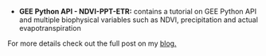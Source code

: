 - **GEE Python API - NDVI-PPT-ETR:** contains a tutorial on GEE Python API and multiple biophysical variables such as NDVI, precipitation and actual evapotranspiration

For more details check out the full post on my [blog.](https://jm-marcenaro.github.io/hugo-toha.github.io/posts/gee/ndvi-ppt-etr/ndvi-ppt-etr_1/)